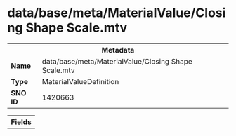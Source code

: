 <h1>data/base/meta/MaterialValue/Closing Shape Scale.mtv</h1><table><tr><th colspan="100%">Metadata</th></tr><tr><td><b>Name</b></td><td>data/base/meta/MaterialValue/Closing Shape Scale.mtv</td></tr><tr><td><b>Type</b></td><td>MaterialValueDefinition</td></tr><tr><td><b>SNO ID</b></td><td>1420663</td></tr></table>

<table><tr><th colspan="100%">Fields</th></tr></table>

